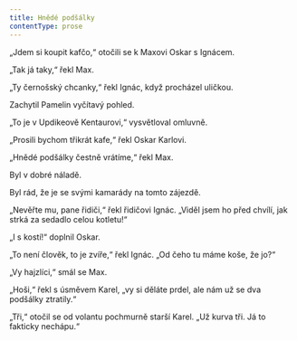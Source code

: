 ```yaml
---
title: Hnědé podšálky
contentType: prose
---
```


<section>

„Jdem si koupit kafčo,“ otočili se k Maxovi Oskar s Ignácem.

„Tak já taky,“ řekl Max.

„Ty černošský chcanky,“ řekl Ignác, když procházel uličkou.

Zachytil Pamelin vyčítavý pohled.

„To je v Updikeově Kentaurovi,“ vysvětloval omluvně.

„Prosili bychom třikrát kafe,“ řekl Oskar Karlovi.

„Hnědé podšálky čestně vrátíme,“ řekl Max.

Byl v dobré náladě.

Byl rád, že je se svými kamarády na tomto zájezdě.

„Nevěřte mu, pane řidiči,“ řekl řidičovi Ignác. „Viděl jsem ho před chvílí, jak strká za sedadlo celou kotletu!“

„I s kostí!“ doplnil Oskar.

„To není člověk, to je zvíře,“ řekl Ignác. „Od čeho tu máme koše, že jo?“

„Vy hajzlíci,“ smál se Max.

„Hoši,“ řekl s úsměvem Karel, „vy si děláte prdel, ale nám už se dva podšálky ztratily.“

„Tři,“ otočil se od volantu pochmurně starší Karel. „Už kurva tři. Já to fakticky nechápu.“

</section>
